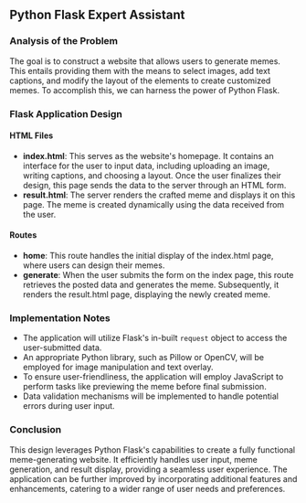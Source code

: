 ## Python Flask Expert Assistant

### Analysis of the Problem
The goal is to construct a website that allows users to generate memes. This entails providing them with the means to select images, add text captions, and modify the layout of the elements to create customized memes. To accomplish this, we can harness the power of Python Flask.

### Flask Application Design
#### HTML Files
- **index.html**: This serves as the website's homepage. It contains an interface for the user to input data, including uploading an image, writing captions, and choosing a layout. Once the user finalizes their design, this page sends the data to the server through an HTML form.
- **result.html**: The server renders the crafted meme and displays it on this page. The meme is created dynamically using the data received from the user.

#### Routes
- **home**: This route handles the initial display of the index.html page, where users can design their memes.
- **generate**: When the user submits the form on the index page, this route retrieves the posted data and generates the meme. Subsequently, it renders the result.html page, displaying the newly created meme.

### Implementation Notes
- The application will utilize Flask's in-built `request` object to access the user-submitted data.
- An appropriate Python library, such as Pillow or OpenCV, will be employed for image manipulation and text overlay.
- To ensure user-friendliness, the application will employ JavaScript to perform tasks like previewing the meme before final submission.
- Data validation mechanisms will be implemented to handle potential errors during user input.

### Conclusion
This design leverages Python Flask's capabilities to create a fully functional meme-generating website. It efficiently handles user input, meme generation, and result display, providing a seamless user experience. The application can be further improved by incorporating additional features and enhancements, catering to a wider range of user needs and preferences.